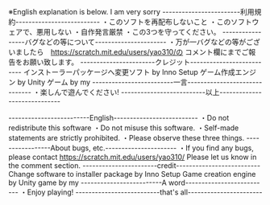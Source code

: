 ※English explanation is below. I am very sorry
------------------------利用規約--------------------------
・このソフトを再配布しないこと
・このソフトウェアで、悪用しない
・自作発言厳禁
・この3つを守ってください。
-----------------バグなどの等について----------------------
・万が一バグなどの等がございましたら　https://scratch.mit.edu/users/yao310/の
コメント欄にまでご報告をお願い致します。
-----------------------クレジット--------------------------
インストーラーパッケージへ変更ソフト by Inno Setup
ゲーム作成エンジン by Unity
ゲーム by my
-------------------------一言------------------------------
・楽しんで遊んでください!
--------------------------以上-----------------------------


-------------------------English--------------------------
・Do not redistribute this software
・Do not misuse this software.
・Self-made statements are strictly prohibited.
・Please observe these three things.
-----------------About bugs, etc.----------------------
・If you find any bugs, please contact https://scratch.mit.edu/users/yao310/
Please let us know in the comment section.
-----------------------credit--------------------------
Change software to installer package by Inno Setup
Game creation engine by Unity
game by my
-------------------------A word--------------------------
・Enjoy playing!
--------------------------that's all-----------------------
